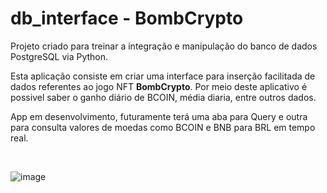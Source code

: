# db_interface - BombCrypto

Projeto criado para treinar a integração e manipulação do banco de dados PostgreSQL via Python.

Esta aplicação consiste em criar uma interface para inserção facilitada de dados referentes ao jogo NFT <strong>BombCrypto</strong>. Por meio deste aplicativo é possivel saber o ganho diário de BCOIN, média diaria, entre outros dados.

App em desenvolvimento, futuramente terá uma aba para Query e outra para consulta valores de moedas como BCOIN e BNB para BRL em tempo real.

<br>

![image](https://user-images.githubusercontent.com/85578784/148721024-fd286381-dcaf-4665-b34c-39dce638dca9.png)

